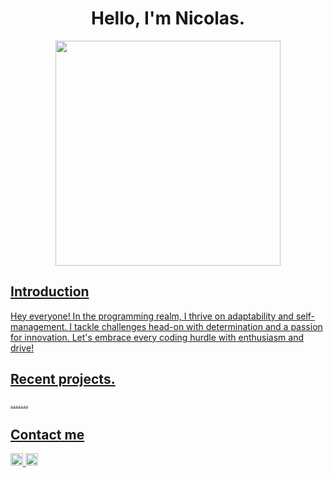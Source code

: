 <h1 align="center">Hello, I'm Nicolas.</h1>

<div align="center">
<a href="https://ossinsight.io">
  <img src="/web/static/img/screenshots/homepage.gif" height=360
</a>
</div>


## Introduction


Hey everyone! In the programming realm, I thrive on adaptability and self-management. I tackle challenges head-on with determination and a passion for innovation. Let's embrace every coding hurdle with enthusiasm and drive!


## Recent projects.
.......

## Contact me

<a href="www.linkedin.com/in/nicolas-inchaustegui-gonzalez-b25246205" target="_blank">
<img src="https://cdn-icons-png.flaticon.com/128/3536/3536505.png" style="height: 20px;"/>

<a href="mailto:530nicolas@gmail.com" target="_blank">
<img src="https://cdn-icons-png.flaticon.com/128/732/732200.png" style="height: 20px;"/>


<!--
**Nicolaserd/Nicolaserd** is a ✨ _special_ ✨ repository because its `README.md` (this file) appears on your GitHub profile.

Here are some ideas to get you started:

- 🔭 I’m currently working on ...
- 🌱 I’m currently learning ...
- 👯 I’m looking to collaborate on ...
- 🤔 I’m looking for help with ...
- 💬 Ask me about ...
- 📫 How to reach me: ...
- 😄 Pronouns: ...
- ⚡ Fun fact: ...
-->
